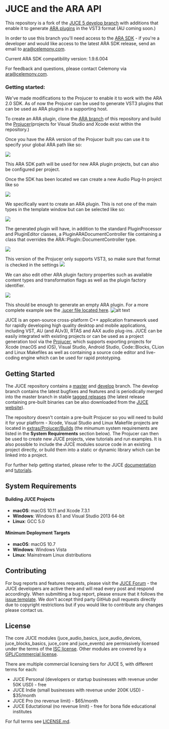 # JUCE and the ARA API

This repository is a fork of the [JUCE 5 develop branch](https://github.com/WeAreROLI/JUCE) with additions that enable it to generate [ARA plugins](http://www.celemony.com/en/service1/about-celemony/technologies) in the VST3 format (AU coming soon.)

In order to use this branch you'll need access to the [ARA SDK](http://www.celemony.com/en/service1/about-celemony/technologies) - if you're a developer and would like access to the latest ARA SDK release, send an email to [ara@celemony.com](mailto:ara@celemony.com?Subject=JUCE%20ARA%20integration). 

Current ARA SDK compatibility version: 1.9.6.004

For feedback and questions, please contact Celemony via [ara@celemony.com](mailto:ara@celemony.com?Subject=JUCE%20ARA%20integration).

### Getting started:

We've made modifications to the Projucer to enable it to work with the ARA 2.0 SDK. As of now the Projucer can be used to generate VST3 plugins that can be used as ARA plugins in a supporting host. 

To create an ARA plugin, clone the [ARA branch](https://github.com/Celemony/JUCE_ARA/tree/ARA) of this repository and build the [Projucer](https://github.com/Celemony/JUCE_ARA/tree/ARA/extras/Projucer)(projects for Visual Studio and Xcode exist within the repository.)

Once you have the ARA version of the Projucer built you can use it to specify your global ARA path like so:

<img src="https://i.imgur.com/fRjU8kB.png"/>

This ARA SDK path will be used for new ARA plugin projects, but can also be configured per project. 

Once the SDK has been located we can create a new Audio Plug-In project like so

<img src="https://i.imgur.com/cqsEA18.png"/>

We specifically want to create an ARA plugin. This is not one of the main types in the template window but can be selected like so:

<img src="https://i.imgur.com/mY6Z1XL.png"/>

The generated plugin will have, in addition to the standard PluginProcessor and PluginEditor classes, a PluginARADocumentController file containing a class that overrides the ARA::PlugIn::DocumentController type. 

<img src="https://i.imgur.com/JqNIe2b.png"/>

This version of the Projucer only supports VST3, so make sure that format is checked in the settings
<img src="https://i.imgur.com/7wWWPuK.png"/>

We can also edit other ARA plugin factory properties such as available content types and transformation flags as well as the plugin factory identifier. 

<img src="https://i.imgur.com/mJoXIxG.png"/>

This should be enough to generate an empty ARA plugin. For a more complete example see the [.jucer file located here](https://github.com/Celemony/JUCE_ARA/tree/ARA/examples/ARA). 
![alt text](https://d30pueezughrda.cloudfront.net/juce/JUCE_banner.png "JUCE")

JUCE is an open-source cross-platform C++ application framework used for rapidly 
developing high quality desktop and mobile applications, including VST, AU (and AUv3), 
RTAS and AAX audio plug-ins. JUCE can be easily integrated with existing projects or can 
be used as a project generation tool via the [Projucer](https://juce.com/discover/projucer), 
which supports exporting projects for Xcode (macOS and iOS), Visual Studio, Android Studio, 
Code::Blocks, CLion and Linux Makefiles as well as containing a source code editor and 
live-coding engine which can be used for rapid prototyping. 

## Getting Started
The JUCE repository contains a [master](https://github.com/weareroli/JUCE/tree/master) 
and [develop](https://github.com/weareroli/JUCE/tree/develop) branch. The develop branch 
contains the latest bugfixes and features and is periodically merged into the master 
branch in stable [tagged releases](https://github.com/WeAreROLI/JUCE/releases) 
(the latest release containing pre-built binaries can be also downloaded from the 
[JUCE website](https://shop.juce.com/get-juce)).

The repository doesn't contain a pre-built Projucer so you will need to build it
for your platform - Xcode, Visual Studio and Linux Makefile projects are located in 
[extras/Projucer/Builds](/extras/Projucer/Builds) 
(the minumum system requirements are listed in the __System Requirements__ section below). 
The Projucer can then be used to create new JUCE projects, view tutorials and run examples. 
It is also possible to include the JUCE modules source code in an existing project directly, 
or build them into a static or dynamic library which can be linked into a project.

For further help getting started, please refer to the JUCE 
[documentation](https://juce.com/learn/documentation) and 
[tutorials](https://juce.com/learn/tutorials).

## System Requirements
#### Building JUCE Projects
- __macOS__: macOS 10.11 and Xcode 7.3.1
- __Windows__: Windows 8.1 and Visual Studio 2013 64-bit
- __Linux__: GCC 5.0

#### Minimum Deployment Targets
- __macOS__: macOS 10.7
- __Windows__: Windows Vista
- __Linux__: Mainstream Linux distributions

## Contributing
For bug reports and features requests, please visit the [JUCE Forum](https://forum.juce.com/) - 
the JUCE developers are active there and will read every post and respond accordingly. When
submitting a bug report, please ensure that it follows the 
[issue template](/.github/ISSUE_TEMPLATE.txt). 
We don't accept third party GitHub pull requests directly due to copyright restrictions 
but if you would like to contribute any changes please contact us.

## License
The core JUCE modules (juce_audio_basics, juce_audio_devices, juce_blocks_basics, juce_core 
and juce_events) are permissively licensed under the terms of the 
[ISC license](http://www.isc.org/downloads/software-support-policy/isc-license/). 
Other modules are covered by a 
[GPL/Commercial license](https://www.gnu.org/licenses/gpl-3.0.en.html).

There are multiple commercial licensing tiers for JUCE 5, with different terms for each:
- JUCE Personal (developers or startup businesses with revenue under 50K USD) - free
- JUCE Indie (small businesses with revenue under 200K USD) - $35/month
- JUCE Pro (no revenue limit) - $65/month
- JUCE Eductational (no revenue limit) - free for bona fide educational institutes

For full terms see [LICENSE.md](LICENSE.md).

